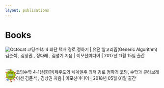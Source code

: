 ```yaml
---
layout: publications
---
```



# Books
![Octocat](https://github.githubassets.com/images/icons/emoji/octocat.png)
코딩수학. 4 최단 택배 경로 정하기 | 유전 알고리즘(Generic Algorithm) 김준석 , 김상권 , 정다래 , 김성기 지음 | 이모션미디어 | 2017년 11월 15일 출간 <br><br><br>
<img align="left" width="7%" src="/assets/img/codingmath4-1.jpg">
코딩수학 4-1(심화편)제주도와 세계일주 최적 경로 정하기 코딩, 수학과 콜라보레이션 김준석 , 김상권 지음 | 이모션미디어 | 2018년 05월 01일 출간 <br><br><br>

